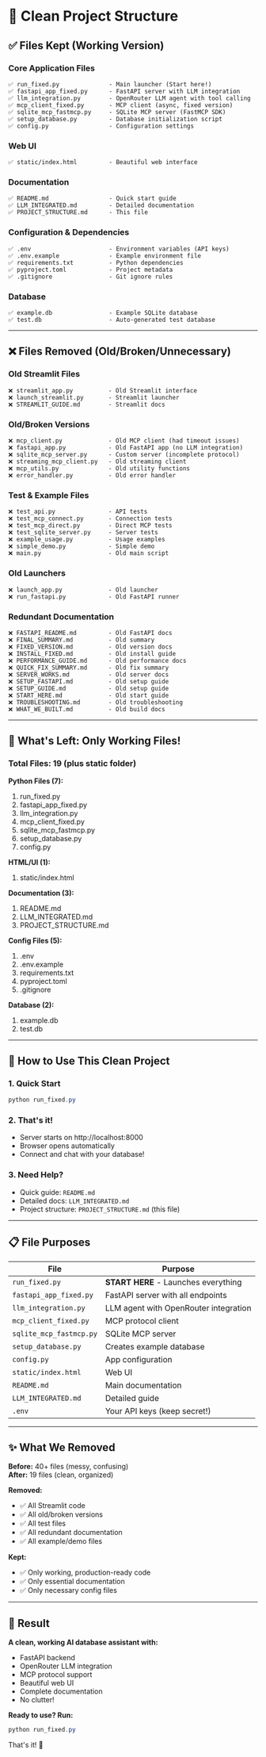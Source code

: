 # 📂 Clean Project Structure

## ✅ Files Kept (Working Version)

### Core Application Files
```
✅ run_fixed.py              - Main launcher (Start here!)
✅ fastapi_app_fixed.py      - FastAPI server with LLM integration
✅ llm_integration.py        - OpenRouter LLM agent with tool calling
✅ mcp_client_fixed.py       - MCP client (async, fixed version)
✅ sqlite_mcp_fastmcp.py     - SQLite MCP server (FastMCP SDK)
✅ setup_database.py         - Database initialization script
✅ config.py                 - Configuration settings
```

### Web UI
```
✅ static/index.html         - Beautiful web interface
```

### Documentation
```
✅ README.md                 - Quick start guide
✅ LLM_INTEGRATED.md         - Detailed documentation
✅ PROJECT_STRUCTURE.md      - This file
```

### Configuration & Dependencies
```
✅ .env                      - Environment variables (API keys)
✅ .env.example              - Example environment file
✅ requirements.txt          - Python dependencies
✅ pyproject.toml            - Project metadata
✅ .gitignore                - Git ignore rules
```

### Database
```
✅ example.db                - Example SQLite database
✅ test.db                   - Auto-generated test database
```

---

## ❌ Files Removed (Old/Broken/Unnecessary)

### Old Streamlit Files
```
❌ streamlit_app.py          - Old Streamlit interface
❌ launch_streamlit.py       - Streamlit launcher
❌ STREAMLIT_GUIDE.md        - Streamlit docs
```

### Old/Broken Versions
```
❌ mcp_client.py             - Old MCP client (had timeout issues)
❌ fastapi_app.py            - Old FastAPI app (no LLM integration)
❌ sqlite_mcp_server.py      - Custom server (incomplete protocol)
❌ streaming_mcp_client.py   - Old streaming client
❌ mcp_utils.py              - Old utility functions
❌ error_handler.py          - Old error handler
```

### Test & Example Files
```
❌ test_api.py               - API tests
❌ test_mcp_connect.py       - Connection tests
❌ test_mcp_direct.py        - Direct MCP tests
❌ test_sqlite_server.py     - Server tests
❌ example_usage.py          - Usage examples
❌ simple_demo.py            - Simple demo
❌ main.py                   - Old main script
```

### Old Launchers
```
❌ launch_app.py             - Old launcher
❌ run_fastapi.py            - Old FastAPI runner
```

### Redundant Documentation
```
❌ FASTAPI_README.md         - Old FastAPI docs
❌ FINAL_SUMMARY.md          - Old summary
❌ FIXED_VERSION.md          - Old version docs
❌ INSTALL_FIXED.md          - Old install guide
❌ PERFORMANCE_GUIDE.md      - Old performance docs
❌ QUICK_FIX_SUMMARY.md      - Old fix summary
❌ SERVER_WORKS.md           - Old server docs
❌ SETUP_FASTAPI.md          - Old setup guide
❌ SETUP_GUIDE.md            - Old setup guide
❌ START_HERE.md             - Old start guide
❌ TROUBLESHOOTING.md        - Old troubleshooting
❌ WHAT_WE_BUILT.md          - Old build docs
```

---

## 🎯 What's Left: Only Working Files!

### Total Files: 19 (plus static folder)

**Python Files (7):**
1. run_fixed.py
2. fastapi_app_fixed.py
3. llm_integration.py
4. mcp_client_fixed.py
5. sqlite_mcp_fastmcp.py
6. setup_database.py
7. config.py

**HTML/UI (1):**
1. static/index.html

**Documentation (3):**
1. README.md
2. LLM_INTEGRATED.md
3. PROJECT_STRUCTURE.md

**Config Files (5):**
1. .env
2. .env.example
3. requirements.txt
4. pyproject.toml
5. .gitignore

**Database (2):**
1. example.db
2. test.db

---

## 🚀 How to Use This Clean Project

### 1. Quick Start
```powershell
python run_fixed.py
```

### 2. That's it!
- Server starts on http://localhost:8000
- Browser opens automatically
- Connect and chat with your database!

### 3. Need Help?
- Quick guide: `README.md`
- Detailed docs: `LLM_INTEGRATED.md`
- Project structure: `PROJECT_STRUCTURE.md` (this file)

---

## 📋 File Purposes

| File | Purpose |
|------|---------|
| `run_fixed.py` | **START HERE** - Launches everything |
| `fastapi_app_fixed.py` | FastAPI server with all endpoints |
| `llm_integration.py` | LLM agent with OpenRouter integration |
| `mcp_client_fixed.py` | MCP protocol client |
| `sqlite_mcp_fastmcp.py` | SQLite MCP server |
| `setup_database.py` | Creates example database |
| `config.py` | App configuration |
| `static/index.html` | Web UI |
| `README.md` | Main documentation |
| `LLM_INTEGRATED.md` | Detailed guide |
| `.env` | Your API keys (keep secret!) |

---

## ✨ What We Removed

**Before:** 40+ files (messy, confusing)  
**After:** 19 files (clean, organized)

**Removed:**
- ✅ All Streamlit code
- ✅ All old/broken versions
- ✅ All test files
- ✅ All redundant documentation
- ✅ All example/demo files

**Kept:**
- ✅ Only working, production-ready code
- ✅ Only essential documentation
- ✅ Only necessary config files

---

## 🎉 Result

**A clean, working AI database assistant with:**
- FastAPI backend
- OpenRouter LLM integration
- MCP protocol support
- Beautiful web UI
- Complete documentation
- No clutter!

**Ready to use? Run:**
```powershell
python run_fixed.py
```

That's it! 🚀
